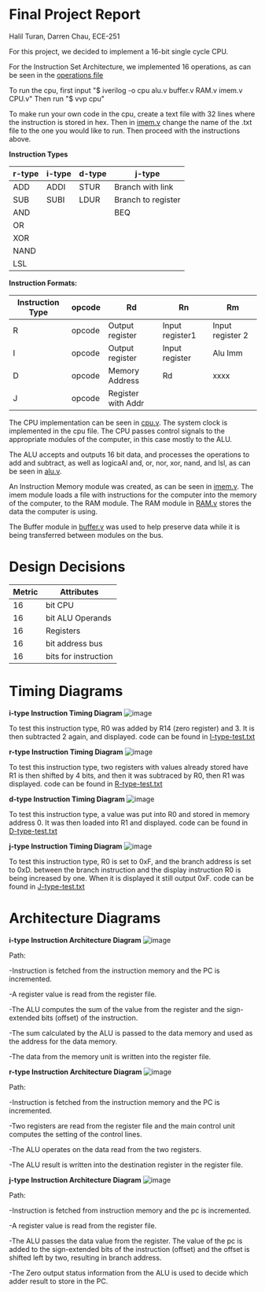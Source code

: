# **Final Project Report**

Halil Turan, Darren Chau, ECE-251

For this project, we decided to implement a 16-bit single cycle CPU.

For the Instruction Set Architecture, we implemented 16 operations, as can be seen in the [operations file](https://github.com/Halil-T/16-bit-SingleCycle-CPU/blob/2bded82533e591941ee77c3c91d5781174cde95a/operations)

To run the cpu, first input "$ iverilog -o cpu alu.v buffer.v RAM.v imem.v CPU.v"
Then run "$ vvp cpu"

To make run your own code in the cpu, create a text file with 32 lines where the instruction is stored in hex. Then in [imem.v](https://github.com/Halil-T/16-bit-SingleCycle-CPU/blob/main/imem.v) change the name of the .txt file to the one you would like to run. Then proceed with the instructions above.

**Instruction Types**

|r-type|i-type|d-type|j-type|
|--|--|--|--|
|ADD |ADDI |STUR |Branch with link  |
|SUB |SUBI |LDUR |Branch to register  |
|AND | | |BEQ |
|OR | | | |
|XOR||||
|NAND||||
|LSL|

**Instruction Formats:**

|Instruction Type |opcode |Rd | Rn| Rm |
|- |- |- |- |- |
|R |opcode |Output register | Input register1| Input register 2 |
|I |opcode |Output register | Input register| Alu Imm |
|D |opcode |Memory Address | Rd| xxxx |
|J |opcode |Register with Addr | 


The CPU implementation can be seen in [cpu.v](https://github.com/Halil-T/16-bit-SingleCycle-CPU/blob/7779641274b5e8eaa3eaa08e5288f92c1515c414/CPU.v). The system clock is implemented in the cpu file. The CPU passes control signals to the appropriate modules of the computer, in this case mostly to the ALU. 

The ALU accepts and outputs 16 bit data, and processes the operations to add and subtract, as well as logicaAl and, or, nor, xor, nand, and lsl, as can be seen in [alu.v](https://github.com/Halil-T/16-bit-SingleCycle-CPU/blob/8a1f315729565a28dbdfaa9c44180b4b2302795d/alu.v).

An Instruction Memory module was created, as can be seen in [imem.v](https://github.com/Halil-T/16-bit-SingleCycle-CPU/blob/c05ec792e35b1f362a1120c0e4cf006f49e7682c/imem.v). The imem module loads a file with instructions for the computer into the memory of the computer, to the RAM module. The RAM module in [RAM.v](https://github.com/Halil-T/16-bit-SingleCycle-CPU/blob/8a1f315729565a28dbdfaa9c44180b4b2302795d/RAM.v) stores the data the computer is using.

The Buffer module in [buffer.v](https://github.com/Halil-T/16-bit-SingleCycle-CPU/blob/c05ec792e35b1f362a1120c0e4cf006f49e7682c/buffer.v) was used to help preserve data while it is being transferred between modules on the bus.

# Design Decisions

|Metric     |Attributes    |
|-----|-----|
|16|bit CPU|
|16 |bit ALU Operands |
|16 |Registers |
|16|bit address bus|
|16 |bits for instruction|


# **Timing Diagrams**

**i-type Instruction Timing Diagram**
![image](https://user-images.githubusercontent.com/100239942/168493167-f6529954-f247-475d-af4e-4df05b19b77f.png)

To test this instruction type, R0 was added by R14 (zero register) and 3. It is then subtracted 2 again, and displayed.
code can be found in [I-type-test.txt](https://github.com/Halil-T/16-bit-SingleCycle-CPU/blob/main/I-type_test.txt)

**r-type Instruction Timing Diagram**
![image](https://user-images.githubusercontent.com/100239942/168493226-1e54a3da-58bb-4034-bdf8-f89d9874d194.png)

To test this instruction type, two registers with values already stored have R1 is then shifted by 4 bits, and then it was subtraced by R0, then R1 was displayed.
code can be found in [R-type-test.txt](https://github.com/Halil-T/16-bit-SingleCycle-CPU/blob/main/R-type-test.txt)

**d-type Instruction Timing Diagram**
![image](https://user-images.githubusercontent.com/100239942/168493525-e64541a2-402b-4135-a2cc-95967e64dd0e.png)

To test this instruction type, a value was put into R0 and stored in memory address 0. It was then loaded into R1 and displayed.
code can be found in [D-type-test.txt](https://github.com/Halil-T/16-bit-SingleCycle-CPU/blob/main/D-type-test.txt)

**j-type Instruction Timing Diagram**
![image](https://user-images.githubusercontent.com/100239942/168493607-2f9d9df7-6d22-452b-a7a0-4702c9c9385e.png)

To test this instruction type, R0 is set to 0xF, and the branch address is set to 0xD. between the branch instruction and the display instruction R0 is being increased by one. When it is displayed it still output 0xF.
code can be found in [J-type-test.txt](https://github.com/Halil-T/16-bit-SingleCycle-CPU/blob/main/J-type-test.txt)


# **Architecture Diagrams**

**i-type Instruction Architecture Diagram**
![image](https://user-images.githubusercontent.com/100239942/168492172-57f52f5e-0d07-4fe0-97e5-0ba14d0d689b.png)

Path:

-Instruction is fetched from the instruction memory and the PC is incremented.

-A register value is read from the register file.

-The ALU computes the sum of the value from the register and the sign-extended bits (offset) of the instruction.

-The sum calculated by the ALU is passed to the data memory and used as the address for the data memory.

-The data from the memory unit is written into the register file.


**r-type Instruction Architecture Diagram**
![image](https://user-images.githubusercontent.com/100239942/168492374-c112af33-1bcb-44d2-9b0c-5db57d810203.png)

Path:

-Instruction is fetched from the instruction memory and the PC is incremented.

-Two registers are read from the register file and the main control unit computes the setting of the control lines.

-The ALU operates on the data read from the two registers.

-The ALU result is written into the destination register in the register file.

**j-type Instruction Architecture Diagram**
![image](https://user-images.githubusercontent.com/100239942/168492382-b5154c3e-45a1-478c-b354-34fd835b5055.png)

Path:

-Instruction is fetched from instruction memory and the pc is incremented.

-A register value is read from the register file.

-The ALU passes the data value from the register. The value of the pc is added to the sign-extended bits of the instruction (offset) and the offset is shifted left by two, resulting in branch address.

-The Zero output status information from the ALU is used to decide which adder result to store in the PC.
